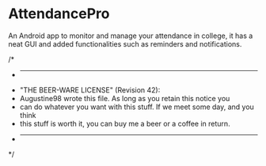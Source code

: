 # AttendancePro

An Android app to monitor and manage your attendance in college, it has a neat GUI and added functionalities such as reminders and notifications.

/*
 * ----------------------------------------------------------------------------
 * "THE BEER-WARE LICENSE" (Revision 42):
 * Augustine98 wrote this file. As long as you retain this notice you
 * can do whatever you want with this stuff. If we meet some day, and you think
 * this stuff is worth it, you can buy me a beer or a coffee in return.
 * ----------------------------------------------------------------------------
 */
